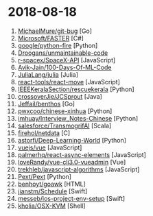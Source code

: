 # 2018-08-18

1. [MichaelMure/git-bug](https://github.com/MichaelMure/git-bug "Distributed bug tracker embedded in Git") [Go]
2. [Microsoft/FASTER](https://github.com/Microsoft/FASTER "Fast key-value store from Microsoft Research") [C#]
3. [google/python-fire](https://github.com/google/python-fire "Python Fire is a library for automatically generating command line interfaces (CLIs) from absolutely any Python object.") [Python]
4. [Droogans/unmaintainable-code](https://github.com/Droogans/unmaintainable-code "A more maintainable, easier to share version of the infamous http://mindprod.com/jgloss/unmain.html") 
5. [r-spacex/SpaceX-API](https://github.com/r-spacex/SpaceX-API "🚀 Open Source REST API for rocket, core, capsule, pad, and launch data") [JavaScript]
6. [Avik-Jain/100-Days-Of-ML-Code](https://github.com/Avik-Jain/100-Days-Of-ML-Code "100 Days of ML Coding") 
7. [JuliaLang/julia](https://github.com/JuliaLang/julia "The Julia Language: A fresh approach to technical computing.") [Julia]
8. [react-tools/react-move](https://github.com/react-tools/react-move "React Move 🌀 Beautiful, data-driven animations for React") [JavaScript]
9. [IEEEKeralaSection/rescuekerala](https://github.com/IEEEKeralaSection/rescuekerala "Website for coordinating rehabilitation of people affected in the 2018 Kerala Floods") [Python]
10. [crossoverJie/JCSprout](https://github.com/crossoverJie/JCSprout "👨‍🎓 Java Core Sprout : basic, concurrent, algorithm") [Java]
11. [Jeffail/benthos](https://github.com/Jeffail/benthos "A dull, resilient and quick to deploy stream processor") [Go]
12. [pwxcoo/chinese-xinhua](https://github.com/pwxcoo/chinese-xinhua "中华新华字典数据库。包括歇后语，成语，词语，汉字。提供新华字典API。") [Python]
13. [imhuay/Interview_Notes-Chinese](https://github.com/imhuay/Interview_Notes-Chinese "2018/2019/校招/春招/秋招/自然语言处理(NLP)/深度学习(Deep Learning)/机器学习(Machine Learning)/C/C++/Python/面试笔记") [Python]
14. [salesforce/TransmogrifAI](https://github.com/salesforce/TransmogrifAI "TransmogrifAI (pronounced trăns-mŏgˈrə-fī) is an AutoML library for building modular, reusable, strongly typed machine learning workflows on Spark with minimal hand tuning") [Scala]
15. [firehol/netdata](https://github.com/firehol/netdata "Get control of your servers. Simple. Effective. Awesome! https://my-netdata.io/") [C]
16. [astorfi/Deep-Learning-World](https://github.com/astorfi/Deep-Learning-World "📡 Organized Resources for Deep Learning Researchers and Developers") [Python]
17. [vuejs/vue](https://github.com/vuejs/vue "🖖 A progressive, incrementally-adoptable JavaScript framework for building UI on the web.") [JavaScript]
18. [palmerhq/react-async-elements](https://github.com/palmerhq/react-async-elements "Suspense-friendly async React elements for common situations") [JavaScript]
19. [loveRandy/vue-cli3.0-vueadmin](https://github.com/loveRandy/vue-cli3.0-vueadmin "基于vue-cli3.0+vue+elementUI+vuex+axios的网站后台模板") [Vue]
20. [trekhleb/javascript-algorithms](https://github.com/trekhleb/javascript-algorithms "Algorithms and data structures implemented in JavaScript with explanations and links to further readings") [JavaScript]
21. [Pext/Pext](https://github.com/Pext/Pext "Python-based extendable tool") [Python]
22. [benhoyt/goawk](https://github.com/benhoyt/goawk "GoAWK: an AWK interpreter written in Go") [HTML]
23. [jianstm/Schedule](https://github.com/jianstm/Schedule "⏳ This is what a swift timer should look like.") [Swift]
24. [messeb/ios-project-env-setup](https://github.com/messeb/ios-project-env-setup "Setup your iOS project environment with a Shellscript, Makefile or Rakefile") [Swift]
25. [kholia/OSX-KVM](https://github.com/kholia/OSX-KVM "Run El Capitan, macOS Sierra, High Sierra and Mojave on QEMU/KVM. No support is provided at the moment.") [Shell]

